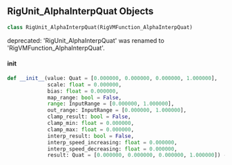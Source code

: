 ## RigUnit_AlphaInterpQuat Objects

```python
class RigUnit_AlphaInterpQuat(RigVMFunction_AlphaInterpQuat)
```

deprecated: 'RigUnit_AlphaInterpQuat' was renamed to 'RigVMFunction_AlphaInterpQuat'.

<a id="unreal.RigUnit_AlphaInterpQuat.__init__"></a>

#### __init__

```python
def __init__(value: Quat = [0.000000, 0.000000, 0.000000, 1.000000],
             scale: float = 0.000000,
             bias: float = 0.000000,
             map_range: bool = False,
             range: InputRange = [0.000000, 1.000000],
             out_range: InputRange = [0.000000, 1.000000],
             clamp_result: bool = False,
             clamp_min: float = 0.000000,
             clamp_max: float = 0.000000,
             interp_result: bool = False,
             interp_speed_increasing: float = 0.000000,
             interp_speed_decreasing: float = 0.000000,
             result: Quat = [0.000000, 0.000000, 0.000000, 1.000000]) -> None
```

<a id="unreal.RigVMFunction_DeltaFromPreviousFloat"></a>